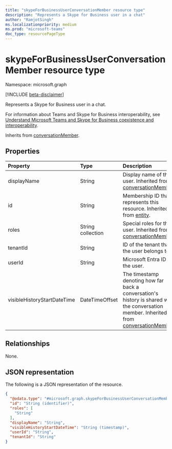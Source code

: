 ```yaml
---
title: "skypeForBusinessUserConversationMember resource type"
description: "Represents a Skype for Business user in a chat"
author: "RamjotSingh"
ms.localizationpriority: medium
ms.prod: "microsoft-teams"
doc_type: resourcePageType
---
```


# skypeForBusinessUserConversationMember resource type

Namespace: microsoft.graph

[!INCLUDE [beta-disclaimer](../../includes/beta-disclaimer.md)]

Represents a Skype for Business user in a chat. 

For information about Teams and Skype for Business interoperability, see [Understand Microsoft Teams and Skype for Business coexistence and interoperability](/microsoftteams/teams-and-skypeforbusiness-coexistence-and-interoperability).

Inherits from [conversationMember](../resources/conversationmember.md).

## Properties
|Property|Type|Description|
|:---|:---|:---|
|displayName|String|Display name of the user. Inherited from [conversationMember](../resources/conversationmember.md).|
|id|String|Membership ID that represents this resource. Inherited from [entity](../resources/entity.md).|
|roles|String collection|Special roles for this user. Inherited from [conversationMember](../resources/conversationmember.md).|
|tenantId|String|ID of the tenant that the user belongs to.|
|userId|String|Microsoft Entra ID of the user.|
|visibleHistoryStartDateTime|DateTimeOffset|The timestamp denoting how far back a conversation's history is shared with the conversation member. Inherited from [conversationMember](../resources/conversationmember.md).|

## Relationships
None.

## JSON representation
The following is a JSON representation of the resource.
<!-- {
  "blockType": "resource",
  "keyProperty": "id",
  "@odata.type": "microsoft.graph.skypeForBusinessUserConversationMember",
  "baseType": "microsoft.graph.conversationMember",
  "openType": false
}
-->
``` json
{
  "@odata.type": "#microsoft.graph.skypeForBusinessUserConversationMember",
  "id": "String (identifier)",
  "roles": [
    "String"
  ],
  "displayName": "String",
  "visibleHistoryStartDateTime": "String (timestamp)",
  "userId": "String",
  "tenantId": "String"
}
```
